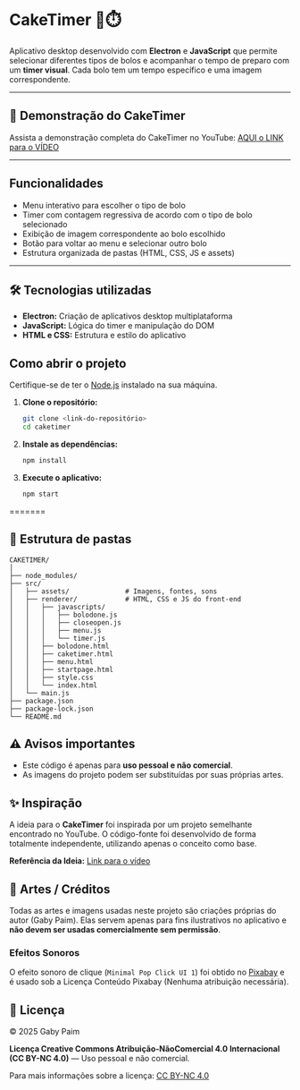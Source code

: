 # CakeTimer 🍰⏱️
Aplicativo desktop desenvolvido com **Electron** e **JavaScript** que permite selecionar diferentes tipos de bolos e acompanhar o tempo de preparo com um **timer visual**. Cada bolo tem um tempo específico e uma imagem correspondente.

---

## 🍰 Demonstração do CakeTimer

Assista a demonstração completa do CakeTimer no YouTube: <a href="https://www.youtube.com/watch?v=Xsbu20aNYZg" target="_blank">AQUI o LINK para o VÍDEO</a>

---

## Funcionalidades

- Menu interativo para escolher o tipo de bolo
- Timer com contagem regressiva de acordo com o tipo de bolo selecionado
- Exibição de imagem correspondente ao bolo escolhido
- Botão para voltar ao menu e selecionar outro bolo
- Estrutura organizada de pastas (HTML, CSS, JS e assets)

---

## 🛠️ Tecnologias utilizadas 

- **Electron:** Criação de aplicativos desktop multiplataforma
- **JavaScript:** Lógica do timer e manipulação do DOM
- **HTML e CSS:** Estrutura e estilo do aplicativo

## Como abrir o projeto

Certifique-se de ter o [Node.js](https://nodejs.org/) instalado na sua máquina.

1. **Clone o repositório:**

    ```bash
    git clone <link-do-repositório>
    cd caketimer
    ```

2. **Instale as dependências:**

    ```bash
    npm install
    ```

3. **Execute o aplicativo:**

    ```bash
    npm start
    ```

=======
## 📁 Estrutura de pastas 
```
CAKETIMER/
│
├── node_modules/
├── src/
│   ├── assets/              # Imagens, fontes, sons
│   ├── renderer/            # HTML, CSS e JS do front-end
│   │   ├── javascripts/
│   │   │   ├── bolodone.js
│   │   │   ├── closeopen.js
│   │   │   ├── menu.js
│   │   │   └── timer.js
│   │   ├── bolodone.html
│   │   ├── caketimer.html
│   │   ├── menu.html
│   │   ├── startpage.html
│   │   ├── style.css
│   │   └── index.html
│   └── main.js
├── package.json
├── package-lock.json
└── README.md
```
## ⚠️ Avisos importantes

- Este código é apenas para **uso pessoal e não comercial**.
- As imagens do projeto podem ser substituídas por suas próprias artes.

## ✨ Inspiração

A ideia para o **CakeTimer** foi inspirada por um projeto semelhante encontrado no YouTube. O código-fonte foi desenvolvido de forma totalmente independente, utilizando apenas o conceito como base.

**Referência da Ideia:** [Link para o vídeo](https://www.youtube.com/watch?v=4TODW-IP4XM)

## 🎨 Artes / Créditos

Todas as artes e imagens usadas neste projeto são criações próprias do autor (Gaby Paim). Elas servem apenas para fins ilustrativos no aplicativo e **não devem ser usadas comercialmente sem permissão**.

### Efeitos Sonoros
O efeito sonoro de clique (`Minimal Pop Click UI 1`) foi obtido no [Pixabay](https://pixabay.com/pt/sound-effects/minimal-pop-click-ui-1-198301/) e é usado sob a Licença Conteúdo Pixabay (Nenhuma atribuição necessária).

## 📝 Licença

© 2025 Gaby Paim

**Licença Creative Commons Atribuição-NãoComercial 4.0 Internacional (CC BY-NC 4.0)** — Uso pessoal e não comercial.

Para mais informações sobre a licença: [CC BY-NC 4.0](https://creativecommons.org/licenses/by-nc/4.0/deed.pt)
